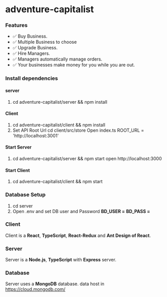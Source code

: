 # adventure-capitalist

### Features
  - ✅ Buy Business.
  - ✅ Multiple Business to choose
  - ✅ Upgrade Business.
  - ✅ Hire Managers.
  - ✅ Managers automatically manage orders.
  - ✅ Your businesses make money for you while you are out.

### Install dependencies
#### server
1. cd adventure-capitalist/server && npm install

#### Client
1. cd adventure-capitalist/client && npm install
2. Set API Root Url cd client/src/store Open index.ts 
ROOT_URL = 'http://localhost:3001'

#### Start Server
1. cd adventure-capitalist/server && npm start
open http://localhost:3000

#### Start Client
1. cd adventure-capitalist/client && npm start

### Database Setup

1. cd server 
2. Open .env and set DB user and Password
**BD_USER =**
**BD_PASS =** 



### Client
Client is a **React**, **TypeScript**, **React-Redux** and **Ant Design of React**.

### Server
Server is a **Node.js**, ****TypeScript**** with **Express** server.

### Database
Server uses a **MongoDB** database. data host in  https://cloud.mongodb.com/ 